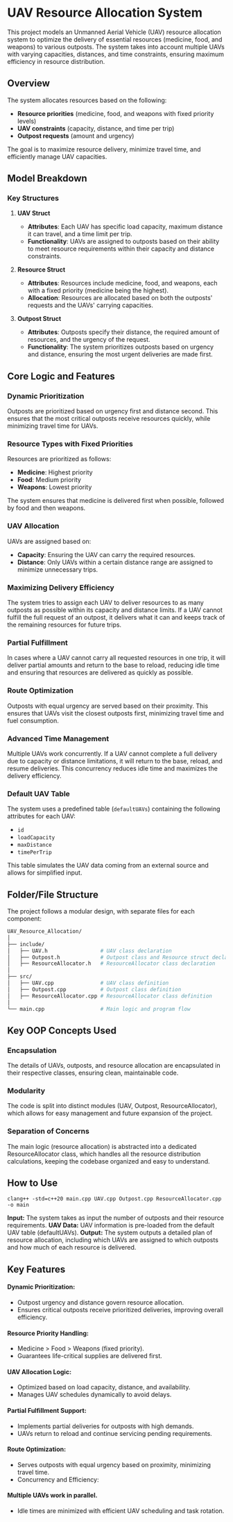 # UAV Resource Allocation System

This project models an Unmanned Aerial Vehicle (UAV) resource allocation system to optimize the delivery of essential resources (medicine, food, and weapons) to various outposts. The system takes into account multiple UAVs with varying capacities, distances, and time constraints, ensuring maximum efficiency in resource distribution.

## Overview

The system allocates resources based on the following:

- **Resource priorities** (medicine, food, and weapons with fixed priority levels)
- **UAV constraints** (capacity, distance, and time per trip)
- **Outpost requests** (amount and urgency)

The goal is to maximize resource delivery, minimize travel time, and efficiently manage UAV capacities.

## Model Breakdown

### Key Structures

1. **UAV Struct**

   - **Attributes**: Each UAV has specific load capacity, maximum distance it can travel, and a time limit per trip.
   - **Functionality**: UAVs are assigned to outposts based on their ability to meet resource requirements within their capacity and distance constraints.

2. **Resource Struct**

   - **Attributes**: Resources include medicine, food, and weapons, each with a fixed priority (medicine being the highest).
   - **Allocation**: Resources are allocated based on both the outposts' requests and the UAVs' carrying capacities.

3. **Outpost Struct**
   - **Attributes**: Outposts specify their distance, the required amount of resources, and the urgency of the request.
   - **Functionality**: The system prioritizes outposts based on urgency and distance, ensuring the most urgent deliveries are made first.

## Core Logic and Features

### Dynamic Prioritization

Outposts are prioritized based on urgency first and distance second. This ensures that the most critical outposts receive resources quickly, while minimizing travel time for UAVs.

### Resource Types with Fixed Priorities

Resources are prioritized as follows:

- **Medicine**: Highest priority
- **Food**: Medium priority
- **Weapons**: Lowest priority

The system ensures that medicine is delivered first when possible, followed by food and then weapons.

### UAV Allocation

UAVs are assigned based on:

- **Capacity**: Ensuring the UAV can carry the required resources.
- **Distance**: Only UAVs within a certain distance range are assigned to minimize unnecessary trips.

### Maximizing Delivery Efficiency

The system tries to assign each UAV to deliver resources to as many outposts as possible within its capacity and distance limits. If a UAV cannot fulfill the full request of an outpost, it delivers what it can and keeps track of the remaining resources for future trips.

### Partial Fulfillment

In cases where a UAV cannot carry all requested resources in one trip, it will deliver partial amounts and return to the base to reload, reducing idle time and ensuring that resources are delivered as quickly as possible.

### Route Optimization

Outposts with equal urgency are served based on their proximity. This ensures that UAVs visit the closest outposts first, minimizing travel time and fuel consumption.

### Advanced Time Management

Multiple UAVs work concurrently. If a UAV cannot complete a full delivery due to capacity or distance limitations, it will return to the base, reload, and resume deliveries. This concurrency reduces idle time and maximizes the delivery efficiency.

### Default UAV Table

The system uses a predefined table (`defaultUAVs`) containing the following attributes for each UAV:

- `id`
- `loadCapacity`
- `maxDistance`
- `timePerTrip`

This table simulates the UAV data coming from an external source and allows for simplified input.

## Folder/File Structure

The project follows a modular design, with separate files for each component:

```bash
UAV_Resource_Allocation/
│
├── include/
│   ├── UAV.h                 # UAV class declaration
│   ├── Outpost.h             # Outpost class and Resource struct declaration
│   ├── ResourceAllocator.h   # ResourceAllocator class declaration
│
├── src/
│   ├── UAV.cpp               # UAV class definition
│   ├── Outpost.cpp           # Outpost class definition
│   ├── ResourceAllocator.cpp # ResourceAllocator class definition
│
└── main.cpp                  # Main logic and program flow

```

## Key OOP Concepts Used

### Encapsulation

The details of UAVs, outposts, and resource allocation are encapsulated in their respective classes, ensuring clean, maintainable code.

### Modularity

The code is split into distinct modules (UAV, Outpost, ResourceAllocator), which allows for easy management and future expansion of the project.

### Separation of Concerns

The main logic (resource allocation) is abstracted into a dedicated ResourceAllocator class, which handles all the resource distribution calculations, keeping the codebase organized and easy to understand.

## How to Use


```
clang++ -std=c++20 main.cpp UAV.cpp Outpost.cpp ResourceAllocator.cpp -o main
```

**Input:** The system takes as input the number of outposts and their resource requirements.
**UAV Data:** UAV information is pre-loaded from the default UAV table (defaultUAVs).
**Output:** The system outputs a detailed plan of resource allocation, including which UAVs are assigned to which outposts and how much of each resource is delivered.

## Key Features
#### Dynamic Prioritization:
- Outpost urgency and distance govern resource allocation.
- Ensures critical outposts receive prioritized deliveries, improving overall efficiency.

#### Resource Priority Handling:
- Medicine > Food > Weapons (fixed priority).
- Guarantees life-critical supplies are delivered first.

#### UAV Allocation Logic:
- Optimized based on load capacity, distance, and availability.
- Manages UAV schedules dynamically to avoid delays.

#### Partial Fulfillment Support:
- Implements partial deliveries for outposts with high demands.
- UAVs return to reload and continue servicing pending requirements.

#### Route Optimization:
- Serves outposts with equal urgency based on proximity, minimizing travel time.
- Concurrency and Efficiency:

#### Multiple UAVs work in parallel.
- Idle times are minimized with efficient UAV scheduling and task rotation.

